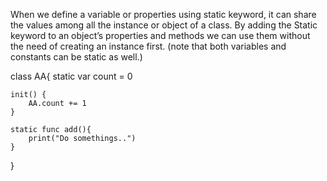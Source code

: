 When we define a variable or properties using static keyword, it can share the values among all the instance or object of a class. 
By adding the Static keyword to an object’s properties and methods we can use them without the need of creating an instance first. 
(note that both variables and constants can be static as well.)

class AA{
    static var count = 0
    
    init() {
        AA.count += 1
    }
    
    static func add(){
        print("Do somethings..")
    }
}
